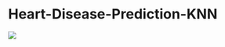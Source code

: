 # Heart-Disease-Prediction-KNN

![](https://github.com/syeedsaquib/Heart-Disease-Prediction-KNN-/blob/main/actual_predicted.png)
